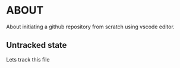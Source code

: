 # ABOUT

About initiating a github repository from scratch using vscode editor.

## Untracked state
Lets track this file